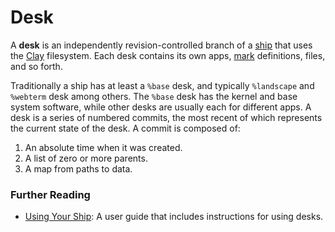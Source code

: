 # Desk

A **desk** is an independently revision-controlled branch of a [ship](/glossary/ship) that uses the [Clay](/glossary/clay) filesystem. Each desk contains its own apps, [mark](/glossary/mark) definitions, files, and so forth.

Traditionally a ship has at least a `%base` desk, and typically `%landscape` and `%webterm` desk among others. The `%base` desk has the kernel and base system software, while other desks are usually each for different apps. A desk is a series of numbered commits, the most recent of which represents the current state of the desk. A commit is composed of:

1. An absolute time when it was created.
2. A list of zero or more parents.
3. A map from paths to data.

### Further Reading

- [Using Your Ship](https://urbit.org/using/os/filesystem): A user guide that includes instructions for using desks.
